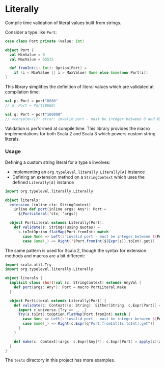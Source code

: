 # Literally

Compile time validation of literal values built from strings.

Consider a type like `Port`:

```scala
case class Port private (value: Int)

object Port {
  val MinValue = 0
  val MaxValue = 65535

  def fromInt(i: Int): Option[Port] =
    if (i < MinValue || i > MaxValue) None else Some(new Port(i))
}
```

This library simplifies the definition of literal values which are validated at compilation time:

```scala
val p: Port = port"8080"
// p: Port = Port(8080)

val q: Port = port"100000"
// <console>:17: error: invalid port - must be integer between 0 and 65535
```

Validation is performed at compile time. This library provides the macro implementations for both Scala 2 and Scala 3 which powers custom string literals.

### Usage

Defining a custom string literal for a type `A` involves:
- Implementing an `org.typelevel.literally.Literally[A]` instance
- Defining an extension method on a `StringContext` which uses the defined `Literally[A]` instance

```scala
import org.typelevel.literally.Literally

object literals:      
  extension (inline ctx: StringContext)
    inline def port(inline args: Any*): Port =
      ${PortLiteral('ctx, 'args)}

  object PortLiteral extends Literally[Port]:
    def validate(s: String)(using Quotes) =
      s.toIntOption.flatMap(Port.fromInt) match
        case None => Left(s"invalid port - must be integer between ${Port.MinValue} and ${Port.MaxValue}")
        case Some(_) => Right('{Port.fromInt(${Expr(s)}.toInt).get})
```

The same pattern is used for Scala 2, though the syntax for extension methods and macros are a bit different:

```scala
import scala.util.Try
import org.typelevel.literally.Literally

object literals {
  implicit class short(val sc: StringContext) extends AnyVal {
    def port(args: Any*): Port = macro PortLiteral.make
  }

  object PortLiteral extends Literally[Port] {
    def validate(c: Context)(s: String): Either[String, c.Expr[Port]] = {
      import c.universe.{Try => _, _}
      Try(s.toInt).toOption.flatMap(Port.fromInt) match {
        case None => Left(s"invalid port - must be integer between ${Port.MinValue} and ${Port.MaxValue}")
        case Some(_) => Right(c.Expr(q"Port.fromInt($s.toInt).get"))
      }
    }

    def make(c: Context)(args: c.Expr[Any]*): c.Expr[Port] = apply(c)(args: _*)
  }
}
```

The `tests` directory in this project has more examples.


